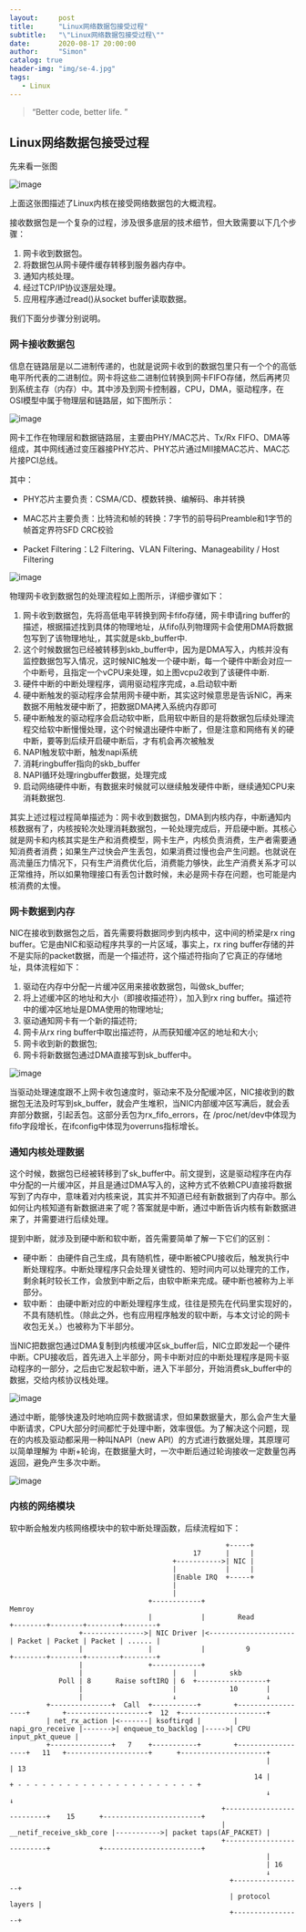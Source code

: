 ```yaml
---
layout:     post
title:      "Linux网络数据包接受过程"
subtitle:   "\"Linux网络数据包接受过程\""
date:       2020-08-17 20:00:00
author:     "Simon"
catalog: true
header-img: "img/se-4.jpg"
tags:
   - Linux
---
```


> “Better code, better life. ”

## Linux网络数据包接受过程

先来看一张图

![image](/illustration/linux/linux-net.jpg)

上面这张图描述了Linux内核在接受网络数据包的大概流程。

接收数据包是一个复杂的过程，涉及很多底层的技术细节，但大致需要以下几个步骤：

1. 网卡收到数据包。
2. 将数据包从网卡硬件缓存转移到服务器内存中。
3. 通知内核处理。
4. 经过TCP/IP协议逐层处理。
5. 应用程序通过read()从socket buffer读取数据。

我们下面分步骤分别说明。

### 网卡接收数据包

信息在链路层是以二进制传递的，也就是说网卡收到的数据包里只有一个个的高低电平所代表的二进制位。网卡将这些二进制位转换到网卡FIFO存储，然后再拷贝到系统主存（内存）中。其中涉及到网卡控制器，CPU，DMA，驱动程序，在OSI模型中属于物理层和链路层，如下图所示：

![image](/illustration/linux/linux-net-1.jpg)

网卡工作在物理层和数据链路层，主要由PHY/MAC芯片、Tx/Rx FIFO、DMA等组成，其中网线通过变压器接PHY芯片、PHY芯片通过MII接MAC芯片、MAC芯片接PCI总线。

其中：

* PHY芯片主要负责：CSMA/CD、模数转换、编解码、串并转换

* MAC芯片主要负责：比特流和帧的转换：7字节的前导码Preamble和1字节的帧首定界符SFD
  CRC校验
* Packet Filtering：L2 Filtering、VLAN Filtering、Manageability / Host Filtering

![image](/illustration/linux/linux-net-2.jpg)

物理网卡收到数据包的处理流程如上图所示，详细步骤如下：

1. 网卡收到数据包，先将高低电平转换到网卡fifo存储，网卡申请ring buffer的描述，根据描述找到具体的物理地址，从fifo队列物理网卡会使用DMA将数据包写到了该物理地址,，其实就是skb_buffer中.
2. 这个时候数据包已经被转移到skb_buffer中，因为是DMA写入，内核并没有监控数据包写入情况，这时候NIC触发一个硬中断，每一个硬件中断会对应一个中断号，且指定一个vCPU来处理，如上图vcpu2收到了该硬件中断.
3. 硬件中断的中断处理程序，调用驱动程序完成，a.启动软中断
4. 硬中断触发的驱动程序会禁用网卡硬中断，其实这时候意思是告诉NIC，再来数据不用触发硬中断了，把数据DMA拷入系统内存即可
5. 硬中断触发的驱动程序会启动软中断，启用软中断目的是将数据包后续处理流程交给软中断慢慢处理，这个时候退出硬件中断了，但是注意和网络有关的硬中断，要等到后续开启硬中断后，才有机会再次被触发
6. NAPI触发软中断，触发napi系统
7. 消耗ringbuffer指向的skb_buffer
8. NAPI循环处理ringbuffer数据，处理完成
9. 启动网络硬件中断，有数据来时候就可以继续触发硬件中断，继续通知CPU来消耗数据包.

其实上述过程过程简单描述为：网卡收到数据包，DMA到内核内存，中断通知内核数据有了，内核按轮次处理消耗数据包，一轮处理完成后，开启硬中断。其核心就是网卡和内核其实是生产和消费模型，网卡生产，内核负责消费，生产者需要通知消费者消费；如果生产过快会产生丢包，如果消费过慢也会产生问题。也就说在高流量压力情况下，只有生产消费优化后，消费能力够快，此生产消费关系才可以正常维持，所以如果物理接口有丢包计数时候，未必是网卡存在问题，也可能是内核消费的太慢。

### 网卡数据到内存

NIC在接收到数据包之后，首先需要将数据同步到内核中，这中间的桥梁是rx ring buffer。它是由NIC和驱动程序共享的一片区域，事实上，rx ring buffer存储的并不是实际的packet数据，而是一个描述符，这个描述符指向了它真正的存储地址，具体流程如下：

1. 驱动在内存中分配一片缓冲区用来接收数据包，叫做sk_buffer;
2. 将上述缓冲区的地址和大小（即接收描述符），加入到rx ring buffer。描述符中的缓冲区地址是DMA使用的物理地址;
3. 驱动通知网卡有一个新的描述符;
4. 网卡从rx ring buffer中取出描述符，从而获知缓冲区的地址和大小;
5. 网卡收到新的数据包;
6. 网卡将新数据包通过DMA直接写到sk_buffer中。

![image](/illustration/linux/linux-net-3.jpg)

当驱动处理速度跟不上网卡收包速度时，驱动来不及分配缓冲区，NIC接收到的数据包无法及时写到sk_buffer，就会产生堆积，当NIC内部缓冲区写满后，就会丢弃部分数据，引起丢包。这部分丢包为rx_fifo_errors，在 /proc/net/dev中体现为fifo字段增长，在ifconfig中体现为overruns指标增长。

### 通知内核处理数据

这个时候，数据包已经被转移到了sk_buffer中。前文提到，这是驱动程序在内存中分配的一片缓冲区，并且是通过DMA写入的，这种方式不依赖CPU直接将数据写到了内存中，意味着对内核来说，其实并不知道已经有新数据到了内存中。那么如何让内核知道有新数据进来了呢？答案就是中断，通过中断告诉内核有新数据进来了，并需要进行后续处理。

提到中断，就涉及到硬中断和软中断，首先需要简单了解一下它们的区别：

* 硬中断： 由硬件自己生成，具有随机性，硬中断被CPU接收后，触发执行中断处理程序。中断处理程序只会处理关键性的、短时间内可以处理完的工作，剩余耗时较长工作，会放到中断之后，由软中断来完成。硬中断也被称为上半部分。
* 软中断： 由硬中断对应的中断处理程序生成，往往是预先在代码里实现好的，不具有随机性。（除此之外，也有应用程序触发的软中断，与本文讨论的网卡收包无关。）也被称为下半部分。

当NIC把数据包通过DMA复制到内核缓冲区sk_buffer后，NIC立即发起一个硬件中断。CPU接收后，首先进入上半部分，网卡中断对应的中断处理程序是网卡驱动程序的一部分，之后由它发起软中断，进入下半部分，开始消费sk_buffer中的数据，交给内核协议栈处理。

![image](/illustration/linux/linux-net-4.jpg)

通过中断，能够快速及时地响应网卡数据请求，但如果数据量大，那么会产生大量中断请求，CPU大部分时间都忙于处理中断，效率很低。为了解决这个问题，现在的内核及驱动都采用一种叫NAPI（new API）的方式进行数据处理，其原理可以简单理解为 中断+轮询，在数据量大时，一次中断后通过轮询接收一定数量包再返回，避免产生多次中断。

![image](/illustration/linux/linux-net-5.jpg)

### 内核的网络模块

软中断会触发内核网络模块中的软中断处理函数，后续流程如下：

```
                                                     +-----+
                                             17      |     |
                                        +----------->| NIC |
                                        |            |     |
                                        |Enable IRQ  +-----+
                                        |
                                        |
                                  +------------+                                      Memroy
                                  |            |        Read           +--------+--------+--------+--------+
                 +--------------->| NIC Driver |<--------------------- | Packet | Packet | Packet | ...... |
                 |                |            |          9            +--------+--------+--------+--------+
                 |                +------------+
                 |                      |    |        skb
            Poll | 8      Raise softIRQ | 6  +-----------------+
                 |                      |             10       |
                 |                      ↓                      ↓
         +---------------+  Call  +-----------+        +------------------+        +--------------------+  12  +---------------------+
         | net_rx_action |<-------| ksoftirqd |        | napi_gro_receive |------->| enqueue_to_backlog |----->| CPU input_pkt_queue |
         +---------------+   7    +-----------+        +------------------+   11   +--------------------+      +---------------------+
                                                               |                                                      | 13
                                                            14 |        + - - - - - - - - - - - - - - - - - - - - - - +
                                                               ↓        ↓
                                                    +--------------------------+    15      +------------------------+
                                                    | __netif_receive_skb_core |----------->| packet taps(AF_PACKET) |
                                                    +--------------------------+            +------------------------+
                                                               |
                                                               | 16
                                                               ↓
                                                      +-----------------+
                                                      | protocol layers |
                                                      +-----------------+

```

